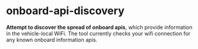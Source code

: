 # onboard-api-discovery
**Attempt to discover the spread of onboard apis**, which provide information in the vehicle-local WiFi.
The tool currently checks your wifi connection for any known onboard information apis.
